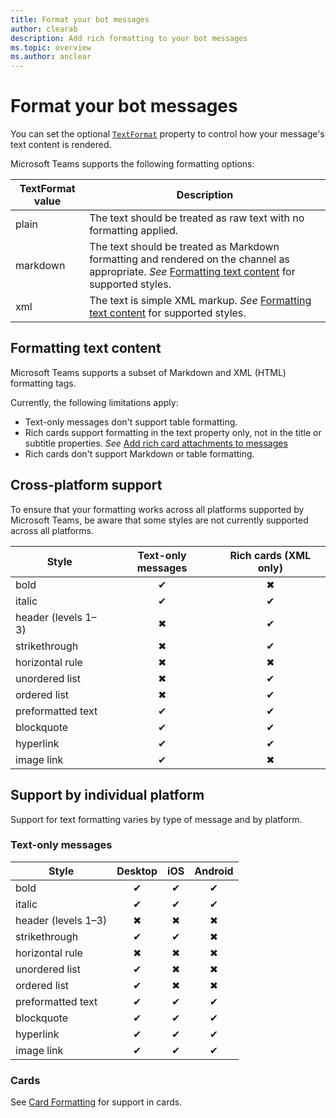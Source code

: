 ```yaml
---
title: Format your bot messages
author: clearab
description: Add rich formatting to your bot messages
ms.topic: overview
ms.author: anclear
---
```

# Format your bot messages

You can set the optional [`TextFormat`](/bot-framework/dotnet/bot-builder-dotnet-create-messages#customizing-a-message) property to control how your message's text content is rendered.

Microsoft Teams supports the following formatting options:

| TextFormat value | Description |
| --- | --- |
| plain | The text should be treated as raw text with no formatting applied.|
| markdown | The text should be treated as Markdown formatting and rendered on the channel as appropriate. *See* [Formatting text content](#formatting-text-content) for supported styles. |
| xml | The text is simple XML markup. *See* [Formatting text content](#formatting-text-content) for supported styles. |

## Formatting text content

Microsoft Teams supports a subset of Markdown and XML (HTML) formatting tags.

Currently, the following limitations apply:

* Text-only messages don't support table formatting.
* Rich cards support formatting in the text property only, not in the title or subtitle properties. *See* [Add rich card attachments to messages](~/azure/bot-service/rest-api/bot-framework-rest-connector-add-rich-cards?view=azure-bot-service-4.0)
* Rich cards don't support Markdown or table formatting.

## Cross-platform support

To ensure that your formatting works across all platforms supported by Microsoft Teams, be aware that some styles are not currently supported across all platforms.

| Style                     | Text-only messages | Rich cards (XML only) |
| ---                       | :---: | :---: |
| bold                      | ✔ | ✖ |
| italic                    | ✔ | ✔ |
| header (levels 1&ndash;3) | ✖ | ✔ |
| strikethrough             | ✖ | ✔ |
| horizontal rule           | ✖ | ✖ |
| unordered list            | ✖ | ✔ |
| ordered list              | ✖ | ✔ |
| preformatted text         | ✔ | ✔ |
| blockquote                | ✔ | ✔ |
| hyperlink                 | ✔ | ✔ |
| image link                | ✔ | ✖ |

## Support by individual platform

Support for text formatting varies by type of message and by platform.

### Text-only messages

| Style                     | Desktop | iOS | Android |
| ---                       | :---: | :---: | :---: |
| bold                      | ✔ | ✔ | ✔ |
| italic                    | ✔ | ✔ | ✔ |
| header (levels 1&ndash;3) | ✖ | ✖ | ✖ |
| strikethrough             | ✔ | ✔ | ✖ |
| horizontal rule           | ✖ | ✖ | ✖ |
| unordered list            | ✔ | ✖ | ✖ |
| ordered list              | ✔ | ✖ | ✖ |
| preformatted text         | ✔ | ✔ | ✔ |
| blockquote                | ✔ | ✔ | ✔ |
| hyperlink                 | ✔ | ✔ | ✔ |
| image link                | ✔ | ✔ | ✔ |

### Cards

See [Card Formatting](~/task-modules-and-cards/cards/cards-format.md) for support in cards.
